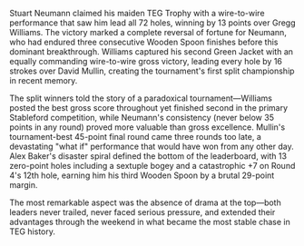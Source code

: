 Stuart Neumann claimed his maiden TEG Trophy with a wire-to-wire performance that saw him lead all 72 holes, winning by 13 points over Gregg Williams. The victory marked a complete reversal of fortune for Neumann, who had endured three consecutive Wooden Spoon finishes before this dominant breakthrough. Williams captured his second Green Jacket with an equally commanding wire-to-wire gross victory, leading every hole by 16 strokes over David Mullin, creating the tournament's first split championship in recent memory.

The split winners told the story of a paradoxical tournament—Williams posted the best gross score throughout yet finished second in the primary Stableford competition, while Neumann's consistency (never below 35 points in any round) proved more valuable than gross excellence. Mullin's tournament-best 45-point final round came three rounds too late, a devastating "what if" performance that would have won from any other day. Alex Baker's disaster spiral defined the bottom of the leaderboard, with 13 zero-point holes including a sextuple bogey and a catastrophic +7 on Round 4's 12th hole, earning him his third Wooden Spoon by a brutal 29-point margin.

The most remarkable aspect was the absence of drama at the top—both leaders never trailed, never faced serious pressure, and extended their advantages through the weekend in what became the most stable chase in TEG history.